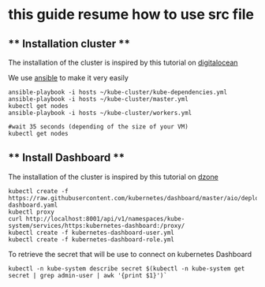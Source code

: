# this guide resume how to use src file

## ** Installation cluster **
The installation of the cluster is inspired by this tutorial on [digitalocean](https://www.digitalocean.com/community/tutorials/how-to-create-a-kubernetes-1-10-cluster-using-kubeadm-on-centos-7)

We use [ansible](https://www.ansible.com/) to make it very easily

```
ansible-playbook -i hosts ~/kube-cluster/kube-dependencies.yml
ansible-playbook -i hosts ~/kube-cluster/master.yml
kubectl get nodes
ansible-playbook -i hosts ~/kube-cluster/workers.yml

#wait 35 seconds (depending of the size of your VM)
kubectl get nodes
```

## ** Install Dashboard **
The installation of the cluster is inspired by this tutorial on [dzone](https://dzone.com/articles/how-to-install-the-kubernetes-dashboard)

```
kubectl create -f https://raw.githubusercontent.com/kubernetes/dashboard/master/aio/deploy/recommended/kubernetes-dashboard.yaml
kubectl proxy
curl http://localhost:8001/api/v1/namespaces/kube-system/services/https:kubernetes-dashboard:/proxy/
kubectl create -f kubernetes-dashboard-user.yml
kubectl create -f kubernetes-dashboard-role.yml
```
To retrieve the secret that will be use to connect on kubernetes Dashboard

```
kubectl -n kube-system describe secret $(kubectl -n kube-system get secret | grep admin-user | awk '{print $1}')`
```

